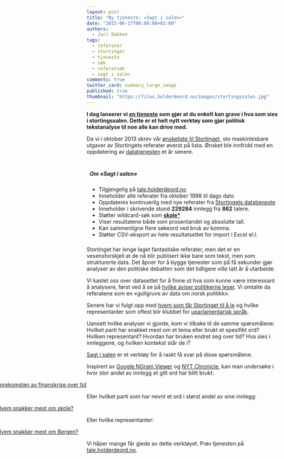 ```yaml
---
layout: post
title: "Ny tjeneste: «Sagt i salen»"
date: "2015-06-17T08:00:00+02:00"
authors:
  - Jari Bakken
tags:
  - referater
  - stortinget
  - tjeneste
  - søk
  - referatsøk
  - sagt i salen
comments: true
twitter_card: summary_large_image
published: true
thumbnail: "https://files.holderdeord.no/images/stortingssalen.jpg"
---
```


**I dag lanserer vi [en tjeneste](http://tale.holderdeord.no/) som gjør at du enkelt kan grave i hva som sies i stortingssalen. Dette er et helt nytt verktøy som gjør politisk tekstanalyse til noe alle kan drive med.**

Da vi i oktober 2013 skrev vår [ønskeliste til Stortinget](http://blog.holderdeord.no/2013/10/24/nskeliste-til-stortinget/), sto maskinlesbare utgaver av Stortingets referater øverst på lista. Ønsket ble innfridd med en oppdatering av [datatjenesten](http://data.stortinget.no/) et år senere.

<div class="fact-box right-box" style='margin-right: -3rem; padding: .5rem;'>
    <h5>Om «Sagt i salen»</h5>
    <ul style="margin: 0;">
        <li>Tilgjengelig på <a href="http://tale.holderdeord.no/" target="_blank">tale.holderdeord.no</a></li>
        <li>Inneholder alle referater fra oktober 1998 til dags dato</li>
        <li>Oppdateres kontinuerlig med nye referater fra <a href="http://data.stortinget.no/" target="_blank">Stortingets datatjeneste</a></li>
        <li>Inneholder i skrivende stund <strong>229284</strong> innlegg fra <strong>862</strong> talere.</li>
        <li>Støtter wildcard-søk som <a href="http://tale.holderdeord.no/search/pct/skole*/0"><strong>skole*</strong></a></li>
        <li>Viser resultatene både som prosentandel og absolutte tall.</li>
        <li>Kan sammenligne flere søkeord ved bruk av komma.</li>
        <li>Støtter CSV-eksport av hele resultatsettet for import i Excel el.l.</li>
    </ul>
</div>


Stortinget har lenge laget fantastiske referater, men det er en vesensforskjell at de nå blir publisert ikke bare som tekst, men som strukturerte data. Det åpner for å bygge tjenester som på få sekunder gjør analyser av den politiske debatten som det tidligere ville tatt år å utarbeide.

Vi kastet oss over datasettet for å finne ut hva som kunne være interessant å analysere, først ved å se på [hvilke aviser politikerne leser](http://blog.holderdeord.no/2014/12/10/hvilke-aviser-leser-politikerne/). Vi omtalte da referatene som en «gullgruve av data om norsk politikk».

Senere har vi fulgt opp med [hvem som får Stortinget til å le](http://blog.holderdeord.no/2015/03/16/dette-er-stortingets-morsomste/) og hvilke representanter som oftest blir klubbet for [uparlamentarisk språk](http://blog.holderdeord.no/2015/03/25/dette-b-r-du-ikke-si-p-stortinget/).

Uansett hvilke analyser vi gjorde, kom vi tilbake til de samme spørsmålene: Hvilket parti har snakket mest om et tema eller brukt et spesifikt ord? Hvilken representant? Hvordan har bruken endret seg over tid? Hva sies i innleggene, og hvilken kontekst står de i?

[Sagt i salen](http://tale.holdedeord.no) er et verktøy for å raskt få svar på disse spørsmålene.

Inspirert av [Google NGram Viewer](https://books.google.com/ngrams) og [NYT Chronicle](http://chronicle.nytlabs.com/), kan man undersøke i hvor stor andel av innlegg et gitt ord har blitt brukt:

<div class="sagt-i-salen-breakout">
    <a href="http://tale.holderdeord.no/search/pct/finanskrise/0">
        <img class="img-responsive" src="//files.holderdeord.no/images/sagt-i-salen/timeline-finanskrise.png" alt="Forekomsten av finanskrise over tid"/>
    </a>
</div>

Eller hvilket parti som har nevnt et ord i størst andel av sine innlegg:

<div class="sagt-i-salen-breakout">
    <a href="http://tale.holderdeord.no/search/pct/skole/0">
        <img class="img-responsive" src="//files.holderdeord.no/images/sagt-i-salen/top-party-skole.png" alt="Hvem snakker mest om skole?" />
    </a>
</div>

Eller hvilke representanter:

<div class="sagt-i-salen-breakout">
    <a href="http://tale.holderdeord.no/search/pct/bergen/0">
        <img class="img-responsive" src="//files.holderdeord.no/images/sagt-i-salen/top-person-bergen.png" alt="Hvem snakker mest om Bergen?"/>
    </a>
</div>

Vi håper mange får glede av dette verktøyet. Prøv tjenesten på [tale.holderdeord.no](http://tale.holderdeord.no).

<style>
    .sagt-i-salen-breakout {
        margin-left: -50%;
        margin-right: -50%;
    }

    @media screen and (max-width: 768px) {
        .sagt-i-salen-breakout {
            margin-left: 0;
            margin-right: 0;
        }
    }
</style>
